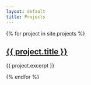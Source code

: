 ```yaml
---
layout: default
title: Projects
---
```


{% for project in site.projects %}
  <h2><a href="{{ project.url }}">{{ project.title }}</a></h2>
  <p>{{ project.excerpt }}</p>
{% endfor %}